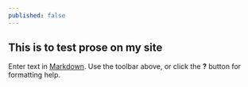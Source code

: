 ```yaml
---
published: false
---
```

## This is to test prose on my site

Enter text in [Markdown](http://daringfireball.net/projects/markdown/). Use the toolbar above, or click the **?** button for formatting help.

